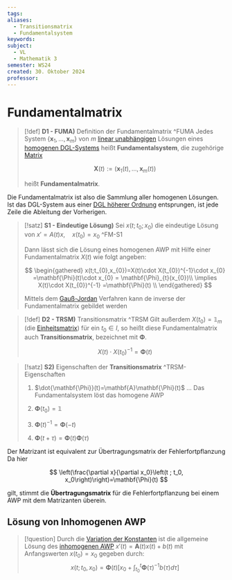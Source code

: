 ```yaml
---
tags: 
aliases:
  - Transitionsmatrix
  - Fundamentalsystem
keywords: 
subject:
  - VL
  - Mathematik 3
semester: WS24
created: 30. Oktober 2024
professor:
---
```

 

# Fundamentalmatrix

> [!def] **D1 - FUMA)** Definition der Fundamentalmatrix ^FUMA
> Jedes System $\left\{\mathbf{x}_1, \ldots, \mathbf{x}_m\right\}$ von $m$ [linear unabhängigen](Algebra/Lineare%20Abhängigkeit.md) Lösungen eines [homogenen DGL-Systems](Lineare%20DGL-Systeme%201.%20Ordnung.md#^AWP1-2) heißt **Fundamentalsystem**, die zugehörige [Matrix](Algebra/Matrix.md)
> 
> $$
> \mathbf{X}(t):=\left(\mathbf{x}_1(t), \ldots, \mathbf{x}_m(t)\right)
> $$
> 
> heißt **Fundamentalmatrix**.

Die Fundamentalmatrix ist also die Sammlung aller homogenen Lösungen. Ist das DGL-System aus einer [DGL höherer Ordnung](Lineare%20DGL%20n-ter%20Ordnung.md) entsprungen, ist jede Zeile die Ableitung der Vorherigen.


> [!satz] **S1 - Eindeutige Lösung)** Sei $x(t;t_{0};x_{0})$ die eindeutige Lösung von $x'=A(t)x,\quad x(t_{0}) = x_{0}$ ^FM-S1
> 
> Dann lässt sich die Lösung eines homogenen AWP mit Hilfe einer Fundamentalmatrix $X(t)$ wie folgt angeben:
> 
> $$
> \begin{gathered}
> x(t;t_{0},x_{0})=X(t)\cdot X(t_{0})^{-1}\cdot x_{0} =\mathbf{\Phi}(t)\cdot x_{0} = \mathbf{\Phi}_{t}(x_{0})\\
> \implies X(t)\cdot X(t_{0})^{-1} =\mathbf{\Phi}(t) \\
> \end{gathered}
> $$
> 
> 
> Mittels dem [Gauß-Jordan](Algebra/Gauß-Jordan-Verfahren.md) Verfahren kann de inverse der Fundamentalmatrix gebildet werden
> 

> [!def] **D2 - TRSM)** Transitionsmatrix ^TRSM
> Gilt außerdem $X\left(t_0\right)=\mathbb{1}_m$ (die [Einheitsmatrix](Algebra/Einheitsmatrix.md)) für ein $t_0 \in I$, so heißt diese Fundamentalmatrix auch **Transitionsmatrix**, bezeichnet mit $\mathbf{\Phi}$.
> 
>  $$X(t)\cdot X(t_{0})^{-1}=\mathbf{\Phi}(t)$$


> [!satz] **S2)** Eigenschaften der **Transitionsmatrix** ^TRSM-Eigenschaften
> 
> 1. $\dot{\mathbf{\Phi}}(t)=\mathbf{A}\mathbf{\Phi}(t)$ ... Das Fundamentalsystem löst das homogene AWP
> 2. $\mathbf{\Phi}(t_{0}) = \mathbb{1}$
> 
> 3. $\mathbf{\Phi}(t)^{-1}=\mathbf{\Phi}(-t)$
> 4. $\mathbf{\Phi}(t+\tau) = \mathbf{\Phi}(t)\mathbf{\Phi}(\tau)$






Der Matrizant ist equivalent zur Übertragungsmatrix der Fehlerfortpflanzung
Da hier

$$
\left(\frac{\partial x}{\partial x_0}\left(t ; t_0, x_0\right)\right)=\mathbf{\Phi}(t)
$$

gilt, stimmt die **Übertragungsmatrix** für die Fehlerfortpflanzung bei einem AWP mit dem Matrizanten überein.

## Lösung von Inhomogenen AWP

> [!question] Durch die [Variation der Konstanten](Analysis/Variation%20der%20Konstanten.md) ist die allgemeine Lösung des [inhomogenen AWP](Lineare%20DGL-Systeme%201.%20Ordnung.md#^AWP1-1) $x'(t)=\mathbf{A}(t)x(t)+b(t)$ mit Anfangswerten $x(t_{0})=x_{0}$ gegeben durch: 
> $$x\left(t ; t_0, x_0\right)=\mathbf{\Phi}(t)\left[x_0+\int_{t_0}^t \mathbf{\Phi}(\tau)^{-1} b(\tau) d \tau\right]$$


